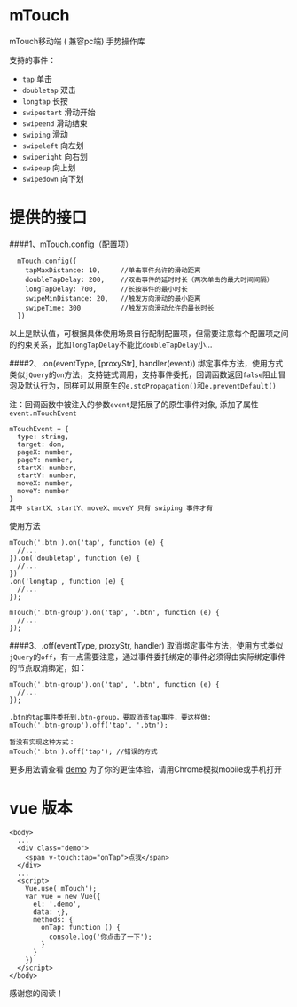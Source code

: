 # mTouch
mTouch移动端 ( 兼容pc端) 手势操作库


支持的事件：
* `tap`  单击
* `doubletap` 双击
* `longtap`  长按
* `swipestart`  滑动开始
* `swipeend`  滑动结束
* `swiping` 滑动
* `swipeleft` 向左划
* `swiperight` 向右划
* `swipeup` 向上划
* `swipedown` 向下划

# 提供的接口
####1、mTouch.config（配置项）
```
  mTouch.config({
    tapMaxDistance: 10,		//单击事件允许的滑动距离
    doubleTapDelay: 200,	//双击事件的延时时长（两次单击的最大时间间隔）
    longTapDelay: 700,		//长按事件的最小时长
    swipeMinDistance: 20,	//触发方向滑动的最小距离
    swipeTime: 300			//触发方向滑动允许的最长时长
  })
```
以上是默认值，可根据具体使用场景自行配制配置项，但需要注意每个配置项之间的约束关系，比如`longTapDelay`不能比`doubleTapDelay`小...

####2、.on(eventType, [proxyStr], handler(event))
绑定事件方法，使用方式类似`jQuery`的`on`方法，支持链式调用，支持事件委托，回调函数返回`false`阻止冒泡及默认行为，同样可以用原生的`e.stoPropagation()`和`e.preventDefault()`

注：回调函数中被注入的参数`event`是拓展了的原生事件对象, 添加了属性`event.mTouchEvent`
```
mTouchEvent = {
  type: string,
  target: dom,
  pageX: number,
  pageY: number,
  startX: number,
  startY: number,
  moveX: number,
  moveY: number
}
其中 startX、startY、moveX、moveY 只有 swiping 事件才有
```

使用方法
```
mTouch('.btn').on('tap', function (e) {
  //...
}).on('doubletap', function (e) {
  //...
})
.on('longtap', function (e) {
  //...
});

mTouch('.btn-group').on('tap', '.btn', function (e) {
  //...
});
```

####3、.off(eventType, proxyStr, handler)
取消绑定事件方法，使用方式类似`jQuery`的`off`，有一点需要注意，通过事件委托绑定的事件必须得由实际绑定事件的节点取消绑定，如：
```
mTouch('.btn-group').on('tap', '.btn', function (e) {
  //...
});

.btn的tap事件委托到.btn-group，要取消该tap事件，要这样做:
mTouch('.btn-group').off('tap', '.btn');

暂没有实现这种方式：
mTouch('.btn').off('tap'); //错误的方式
```

更多用法请查看 [demo](http://htmlpreview.github.io/?https://github.com/DMQ/mTouch/blob/master/src/demo.html) 为了你的更佳体验，请用Chrome模拟mobile或手机打开

# vue 版本
```
<body>
  ...
  <div class="demo">
    <span v-touch:tap="onTap">点我</span>
  </div>
  ...
  <script>
    Vue.use('mTouch');
    var vue = new Vue({
      el: '.demo',
      data: {},
      methods: {
        onTap: function () {
          console.log('你点击了一下');
        }
      }
    })
  </script>
</body>
```

感谢您的阅读！
